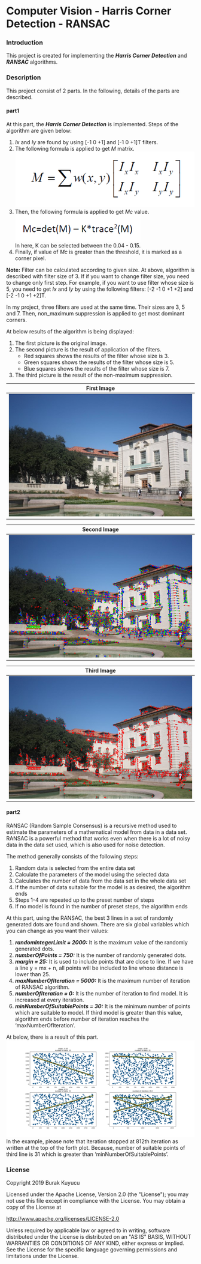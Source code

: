 Computer Vision - Harris Corner Detection - RANSAC
==================================================

### Introduction
This project is created for implementing the _**Harris Corner Detection**_ and _**RANSAC**_ algorithms.

### Description
This project consist of 2 parts. In the following, details of the parts are described.

#### part1
At this part, the _**Harris Corner Detection**_ is implemented. Steps of the algorithm are given below:

1) _Ix_ and _Iy_ are found by using [-1 0 +1] and [-1 0 +1]T filters.
2) The following formula is applied to get _M_ matrix.<br>
![Image](extras/1.png)
3) Then, the following formula is applied to get _Mc_ value.<br>
![Image](extras/2.png)<br>
In here, K can be selected between the 0.04 - 0.15.
4) Finally, if value of _Mc_ is greater than the threshold, it is marked as a corner pixel.

**Note:** Filter can be calculated according to given size. At above, algorithm is described with filter size of 3. If if you want to change filter size, you need to change only first step. For example, if you want to use filter whose size is 5, you need to  get _Ix_ and _Iy_ by using the following filters: [-2 -1 0 +1 +2] and [-2 -1 0 +1 +2]T.

In my project, three filters are used at the same time. Their sizes are 3, 5 and 7. Then, non_maximum suppression is applied to get most dominant corners.

At below results of the algorithm is being displayed:

1) The first picture is the original image.
2) The second picture is the result of application of the filters.
   * Red squares shows the results of the filter whose size is 3.
   * Green squares shows the results of the filter whose size is 5.
   * Blue squares shows the results of the filter whose size is 7. 
3) The third picture is the result of the non-maximum suppression.

First Image            |
---------------------- |
![Image](extras/3.jpg) |

Second Image            |
---------------------- |
![Image](extras/4.png) |

Third Image            |
---------------------- |
![Image](extras/5.png) |

#### part2
RANSAC (Random Sample Consensus) is a recursive method used to estimate the parameters of a mathematical model from data in a data set. RANSAC is a powerful method that works even when there is a lot of noisy data in the data set used, which is also used for noise detection. 

The method generally consists of the following steps:

1) Random data is selected from the entire data set
2) Calculate the parameters of the model using the selected data
3) Calculates the number of data from the data set in the whole data set
4) If the number of data suitable for the model is as desired, the algorithm ends
5) Steps 1-4 are repeated up to the preset number of steps
6) If no model is found in the number of preset steps, the algorithm ends

At this part, using the RANSAC, the best 3 lines in a set of randomly generated dots are found and shown. There are six global variables which you can change as you want their values:

1) _**randomIntegerLimit = 2000:**_ It is the maximum value of the randomly generated dots. 
2) _**numberOfPoints = 750:**_ It is the number of randomly generated dots. 
3) _**margin = 25:**_ It is used to include points that are close to line. If we have a line y = mx + n, all points will be included to line whose distance is lower than 25.
4) _**maxNumberOfIteration = 5000:**_ It is the maximum number of iteration of RANSAC algorithm. 
5) _**numberOfIteration = 0:**_ It is the number of iteration to find model. It is increased at every iteration.
6) _**minNumberOfSuitablePoints = 30:**_ It is the minimum number of points which are suitable to model. If third model is greater than this value, algorithm ends before number of iteration reaches the ‘maxNumberOfIteration’.

At below, there is a result of this part.
![Image](extras/6.png)
In the example, please note that iteration stopped at 812th iteration as written at the top of the forth plot. Because, number of suitable points of third line is 31 which is greater than ‘minNumberOfSuitablePoints’.

### License
Copyright 2019 Burak Kuyucu

Licensed under the Apache License, Version 2.0 (the "License");
you may not use this file except in compliance with the License.
You may obtain a copy of the License at

http://www.apache.org/licenses/LICENSE-2.0

Unless required by applicable law or agreed to in writing, software
distributed under the License is distributed on an "AS IS" BASIS,
WITHOUT WARRANTIES OR CONDITIONS OF ANY KIND, either express or implied.
See the License for the specific language governing permissions and
limitations under the License.


